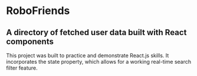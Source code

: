 # RoboFriends
## A directory of fetched user data built with React components 
This project was built to practice and demonstrate React.js skills. It incorporates the state property, which allows for a working real-time search filter feature.

